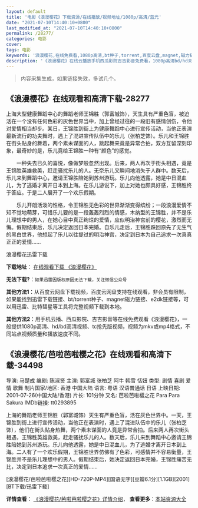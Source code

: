 ```yaml
---
layout: default
title: '电影《浪漫樱花》下载资源/在线播放/视频地址/1080p/高清/蓝光'
date: "2021-07-10T14:40:10+0800"
last_modified_at: "2021-07-10T14:40:10+0800"
permalink: /28277/
categories: 电影
cover:
tags: 电影
keywords: '浪漫樱花,在线免费看,1080p高清,bt种子,torrent,百度云盘,magnet,磁力链,迅雷下载资源'
description: '《浪漫樱花》在线云播放手机西瓜影院吉吉影音免费看，1080p高清bd/hd未删减完整版和tc抢先枪版，mkv/mp4格式，附带bt/torrent种子、magnet/磁力链、百度云盘、网盘资源迅雷下载链接'
---
```


>内容采集生成，如果链接失效，多试几个。


## 《浪漫樱花》在线观看和高清下载-28277

上海大型健康舞蹈中心的舞蹈老师王锦胜（郭富城饰），天生具有严重色盲，被迫活在一个没有任何色彩的灰色世界当中，加上曾经过往的一段旧有感情创伤，令他对爱情相当却步。某日，王锦胜到街上为健康舞蹈中心进行宣传活动，当他正表演最新流行的功夫舞时，遇上了混进宣传队伍中的乐儿（张柏芝饰）。乐儿和王锦胜在街头贴身的舞着，两个素未谋面的人，跳起舞来竟是异常合拍，双方互留深刻印象，最奇妙的是，乐儿竟给王锦胜一种有“颜色”的感觉。</p>　　一种失去已久的喜悦，像做梦般忽然出现。后来，两人再次于街头相遇，竟是王锦胜英雄救美，赶走骚扰乐儿的人。无奈乐儿又瞬间地消失于人群中。数天后，乐儿来到舞蹈中心，邀请王锦胜陪她到苏州游玩。乐儿向他透露，她是中日混血儿，为了逃婚才离开日本到上海。在乐儿游说下，加上对她也颇具好感，王锦胜终于答应。于是二人展开了一个欢乐假期。</p>　　乐儿开朗活泼的性格，令王锦胜无色彩的世界渐渐变得缤纷；一段浪漫爱情不知不觉地萌芽，可惜乐儿要的是一段轰轰烈烈的情感，木纳型的王锦胜，并不是乐儿理想中的男人，在她心目中真正绚烂的爱情，应似明治神宫前的樱花，激烈而无悔。假期结束后，乐儿决定返回日本完婚。自乐儿走后，王锦胜跌回原先了无生气的黑白世界，他想起了乐儿以往提过的明治神宫，决定到日本为自己追求一次真真正正的爱情……


浪漫樱花迅雷下载

**下载地址**： [在线观看下载 《浪漫樱花》](https://www.993dy.com//vod-detail-id-20237.html) 


**无法下载?**：`如果迅雷因版权原因无法下载，关注微信公众号 `

**其他方法1**：从百度云网盘下载视频，百度云网盘支持在线观看，非会员有限制，如果能找到迅雷下载链接、bt/torrent种子、magnet磁力链接、e2dk链接等，可以用迅雷、比特彗星等工具将完整视频下载到本地。

**其他方法2**：用手机云播、西瓜影院、吉吉影音等在线免费观看《浪漫樱花》，一般提供1080p高清、hd/bd高清视频、tc抢先版视频，视频为mkv或mp4格式，不同站点视频质量和播放速度不同。


## 《浪漫樱花/芭啦芭啦樱之花》在线观看和高清下载-34498

导演: 马楚成 编剧: 陈淑贤 主演: 郭富城 张柏芝 阿牛 韩雪 恬妞 类型: 剧情 喜剧 爱情 歌舞 制片国家/地区: 香港 中国大陆 语言: 粤语 汉语普通话 日语 上映日期: 2001-07-26(中国大陆/香港) 片长: 101分钟 又名: 芭啦芭啦樱之花 Para Para Sakura IMDb链接: tt0293895

上海的舞蹈老师王锦胜（郭富城饰）天生有严重色盲，活在灰色世界中。一天，王锦胜到街上进行宣传活动，当他正在表演时，遇上了混进队伍中的乐儿（张柏芝饰），他们在街头贴身热舞，两个素未谋面的人竟是异常合拍。后来两人再次街头相遇，王锦胜英雄救美，赶走骚扰乐儿的人。数天后，乐儿来到舞蹈中心邀请王锦胜陪她到苏州游玩。乐儿向他透露，她是中日混血儿，为了逃婚才离开日本到上海。二人有了一个欢乐假期，王锦胜世界仿佛有了色彩，可感情并不容易衡量，王锦胜并不是乐儿理想中的男人。假期结束后，她决定返回日本完婚，王锦胜痛苦无比，决定到日本追求一次真正的爱情……


[浪漫樱花/芭啦芭啦樱之花][HD-720P-MP4][国语无字][豆瓣6.1分][1.1GB][2001][BT下载/迅雷下载]

**详情查看**： [《浪漫樱花/芭啦芭啦樱之花》详情介绍](/movie/34498/)， **查看更多**：[本站资源大全](/movie/t/all/)

